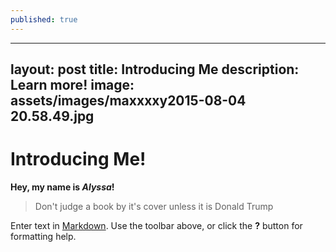 ```yaml
---
published: true
---
```

---
layout: post
title: Introducing Me
description: Learn more! 
image: assets/images/maxxxxy2015-08-04 20.58.49.jpg 
---


# Introducing Me! 

**Hey, my name is _Alyssa_!**

> Don't judge a book by it's cover unless it is Donald Trump

Enter text in [Markdown](http://daringfireball.net/projects/markdown/). Use the toolbar above, or click the **?** button for formatting help.
